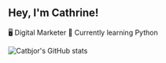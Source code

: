 ## Hey, I'm Cathrine!

🖥️ Digital Marketer 
🌱 Currently learning Python

![Catbjor's GitHub stats](https://github-readme-stats.vercel.app/api?username=catbjor&theme=dark&show_icons=true)
